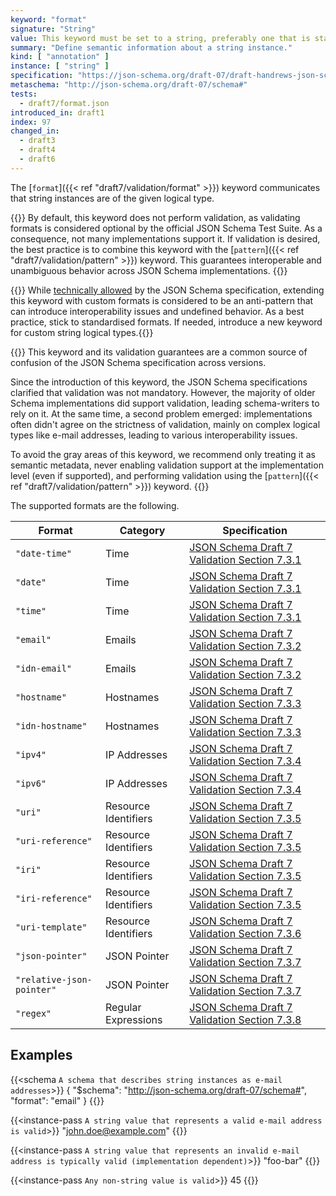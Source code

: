 ```yaml
---
keyword: "format"
signature: "String"
value: This keyword must be set to a string, preferably one that is standardized by JSON Schema to ensure interoperability
summary: "Define semantic information about a string instance."
kind: [ "annotation" ]
instance: [ "string" ]
specification: "https://json-schema.org/draft-07/draft-handrews-json-schema-validation-01#rfc.section.7"
metaschema: "http://json-schema.org/draft-07/schema#"
tests:
  - draft7/format.json
introduced_in: draft1
index: 97
changed_in:
  - draft3
  - draft4
  - draft6
---
```


The [`format`]({{< ref "draft7/validation/format" >}}) keyword communicates
that string instances are of the given logical type.

{{<common-pitfall>}} By default, this keyword does not perform validation, as
validating formats is considered optional by the official JSON Schema Test
Suite. As a consequence, not many implementations support it. If validation is
desired, the best practice is to combine this keyword with the [`pattern`]({{< ref "draft7/validation/pattern" >}}) keyword. This guarantees interoperable
and unambiguous behavior across JSON Schema implementations.
{{</common-pitfall>}}

{{<best-practice>}} While [technically
allowed](https://json-schema.org/draft-07/draft-handrews-json-schema-validation-01#rfc.section.7.2)
by the JSON Schema specification, extending this keyword with custom formats is
considered to be an anti-pattern that can introduce interoperability issues and
undefined behavior. As a best practice, stick to standardised formats. If
needed, introduce a new keyword for custom string logical
types.{{</best-practice>}}

{{<learning-more>}} This keyword and its validation guarantees are a common
source of confusion of the JSON Schema specification across versions.

Since the introduction of this keyword, the JSON Schema specifications
clarified that validation was not mandatory. However, the majority of older
Schema implementations did support validation, leading schema-writers to rely
on it. At the same time, a second problem emerged: implementations often didn't
agree on the strictness of validation, mainly on complex logical types like
e-mail addresses, leading to various interoperability issues.

To avoid the gray areas of this keyword, we recommend only treating it as
semantic metadata, never enabling validation support at the implementation
level (even if supported), and performing validation using the [`pattern`]({{<
ref "draft7/validation/pattern" >}}) keyword.  {{</learning-more>}}

The supported formats are the following.

| Format                    | Category             | Specification |
|---------------------------|----------------------|---------------|
| `"date-time"`             | Time                 | [JSON Schema Draft 7 Validation Section 7.3.1](https://json-schema.org/draft-07/draft-handrews-json-schema-validation-01#rfc.section.7.3.1) |
| `"date"`                  | Time                 | [JSON Schema Draft 7 Validation Section 7.3.1](https://json-schema.org/draft-07/draft-handrews-json-schema-validation-01#rfc.section.7.3.1) |
| `"time"`                  | Time                 | [JSON Schema Draft 7 Validation Section 7.3.1](https://json-schema.org/draft-07/draft-handrews-json-schema-validation-01#rfc.section.7.3.1) |
| `"email"`                 | Emails               | [JSON Schema Draft 7 Validation Section 7.3.2](https://json-schema.org/draft-07/draft-handrews-json-schema-validation-01#rfc.section.7.3.2) |
| `"idn-email"`             | Emails               | [JSON Schema Draft 7 Validation Section 7.3.2](https://json-schema.org/draft-07/draft-handrews-json-schema-validation-01#rfc.section.7.3.2) |
| `"hostname"`              | Hostnames            | [JSON Schema Draft 7 Validation Section 7.3.3](https://json-schema.org/draft-07/draft-handrews-json-schema-validation-01#rfc.section.7.3.3) |
| `"idn-hostname"`          | Hostnames            | [JSON Schema Draft 7 Validation Section 7.3.3](https://json-schema.org/draft-07/draft-handrews-json-schema-validation-01#rfc.section.7.3.3) |
| `"ipv4"`                  | IP Addresses         | [JSON Schema Draft 7 Validation Section 7.3.4](https://json-schema.org/draft-07/draft-handrews-json-schema-validation-01#rfc.section.7.3.4) |
| `"ipv6"`                  | IP Addresses         | [JSON Schema Draft 7 Validation Section 7.3.4](https://json-schema.org/draft-07/draft-handrews-json-schema-validation-01#rfc.section.7.3.4) |
| `"uri"`                   | Resource Identifiers | [JSON Schema Draft 7 Validation Section 7.3.5](https://json-schema.org/draft-07/draft-handrews-json-schema-validation-01#rfc.section.7.3.5) |
| `"uri-reference"`         | Resource Identifiers | [JSON Schema Draft 7 Validation Section 7.3.5](https://json-schema.org/draft-07/draft-handrews-json-schema-validation-01#rfc.section.7.3.5) |
| `"iri"`                   | Resource Identifiers | [JSON Schema Draft 7 Validation Section 7.3.5](https://json-schema.org/draft-07/draft-handrews-json-schema-validation-01#rfc.section.7.3.5) |
| `"iri-reference"`         | Resource Identifiers | [JSON Schema Draft 7 Validation Section 7.3.5](https://json-schema.org/draft-07/draft-handrews-json-schema-validation-01#rfc.section.7.3.5) |
| `"uri-template"`          | Resource Identifiers | [JSON Schema Draft 7 Validation Section 7.3.6](https://json-schema.org/draft-07/draft-handrews-json-schema-validation-01#rfc.section.7.3.6) |
| `"json-pointer"`          | JSON Pointer         | [JSON Schema Draft 7 Validation Section 7.3.7](https://json-schema.org/draft-07/draft-handrews-json-schema-validation-01#rfc.section.7.3.7) |
| `"relative-json-pointer"` | JSON Pointer         | [JSON Schema Draft 7 Validation Section 7.3.7](https://json-schema.org/draft-07/draft-handrews-json-schema-validation-01#rfc.section.7.3.7) |
| `"regex"`                 | Regular Expressions  | [JSON Schema Draft 7 Validation Section 7.3.8](https://json-schema.org/draft-07/draft-handrews-json-schema-validation-01#rfc.section.7.3.8) |

## Examples

{{<schema `A schema that describes string instances as e-mail addresses`>}}
{
  "$schema": "http://json-schema.org/draft-07/schema#",
  "format": "email"
}
{{</schema>}}

{{<instance-pass `A string value that represents a valid e-mail address is valid`>}}
"john.doe@example.com"
{{</instance-pass>}}

{{<instance-pass `A string value that represents an invalid e-mail address is typically valid (implementation dependent)`>}}
"foo-bar"
{{</instance-pass>}}

{{<instance-pass `Any non-string value is valid`>}}
45
{{</instance-pass>}}
